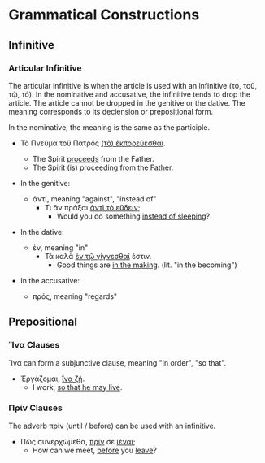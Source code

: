 # Grammatical Constructions

## Infinitive

### Articular Infinitive
The articular infinitive is when the article is used with an infinitive (τό, τοῦ, τῷ, τό). In the nominative and accusative, the infinitive tends to drop the article. The article cannot be dropped in the genitive or the dative. The meaning corresponds to its declension or prepositional form.

In the nominative, the meaning is the same as the participle.
- Τὸ Πνεῦμα τοῦ Πατρὸς <u>(τὸ) ἐκπορεύεσθαι</u>.
  - The Spirit <u>proceeds</u> from the Father.
  - The Spirit (is) <u>proceeding</u> from the Father.

- In the genitive:
  - ἀντί, meaning "against", "instead of"
    - Τι ἂν πράξαι <u>ἀντὶ τὸ εὕδειν</u>;
      - Would you do something <u>instead of sleeping</u>?

- In the dative:
  - ἐν, meaning "in"
    - Τὰ καλὰ <u>ἐν τῷ γίγνεσθαί</u> ἐστιν.
      - Good things are <u>in the making</u>. (lit. "in the becoming")

- In the accusative:
  - πρός, meaning "regards"

## Prepositional

### Ἵνα Clauses
Ἵνα can form a subjunctive clause, meaning "in order", "so that".
- Ἐργάζομαι, <u>ἵνα ζῇ</u>.
  - I work, <u>so that he may live</u>.

### Πρίν Clauses
The adverb πρίν (until / before) can be used with an infinitive.
- Πῶς συνερχώμεθα, <u>πρίν</u> σε <u>ἰέναι</u>;
  - How can we meet, <u>before</u> you <u>leave</u>?